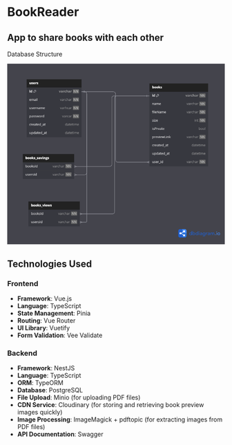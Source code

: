 # BookReader

## App to share books with each other

Database Structure

![database-structure](./db-diagram.png)


## Technologies Used

### Frontend
- **Framework**: Vue.js
- **Language**: TypeScript
- **State Management**: Pinia
- **Routing**: Vue Router
- **UI Library**: Vuetify
- **Form Validation**: Vee Validate

### Backend
- **Framework**: NestJS
- **Language**: TypeScript
- **ORM**: TypeORM
- **Database**: PostgreSQL
- **File Upload**: Minio (for uploading PDF files)
- **CDN Service**: Cloudinary (for storing and retrieving book preview images quickly)
- **Image Processing**: ImageMagick + pdftopic (for extracting images from PDF files)
- **API Documentation**: Swagger